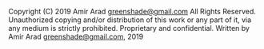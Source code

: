 Copyright (C) 2019 Amir Arad <greenshade@gmail.com>
All Rights Reserved.
Unauthorized copying and/or distribution of this work or any part of it, via any medium is strictly prohibited.
Proprietary and confidential.
Written by Amir Arad <greenshade@gmail.com>, 2019
